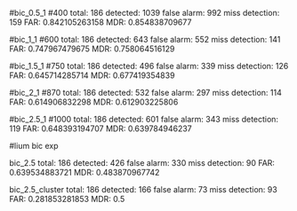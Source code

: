 
#bic_0.5_1
#400
total: 186 detected: 1039 false alarm: 992 miss detection: 159
FAR: 0.842105263158
MDR: 0.854838709677

#bic_1_1
#600
total: 186 detected: 643 false alarm: 552 miss detection: 141
FAR: 0.747967479675
MDR: 0.758064516129

#bic_1.5_1
#750
total: 186 detected: 496 false alarm: 339 miss detection: 126
FAR: 0.645714285714
MDR: 0.677419354839

#bic_2_1
#870
total: 186 detected: 532 false alarm: 297 miss detection: 114
FAR: 0.614906832298
MDR: 0.612903225806

#bic_2.5_1
#1000
total: 186 detected: 601 false alarm: 343 miss detection: 119
FAR: 0.648393194707
MDR: 0.639784946237


#lium bic exp

bic_2.5
total: 186 detected: 426 false alarm: 330 miss detection: 90
FAR: 0.639534883721
MDR: 0.483870967742

bic_2.5_cluster
total: 186 detected: 166 false alarm: 73 miss detection: 93
FAR: 0.281853281853
MDR: 0.5

